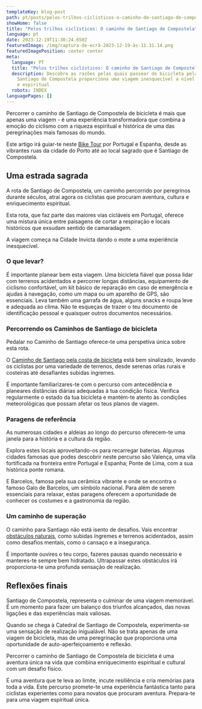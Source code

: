 ```yaml
---
templateKey: blog-post
path: pt/posts/pelos-trilhos-ciclisticos-o-caminho-de-santiago-de-compostela
showHome: false
title: "Pelos trilhos ciclísticos: O caminho de Santiago de Compostela"
language: pt
date: 2023-12-19T11:30:24.650Z
featuredImage: /img/captura-de-ecrã-2023-12-19-às-11.31.14.png
featuredImagePosition: center center
meta:
  language: PT
  title: "Pelos trilhos ciclísticos: O caminho de Santiago de Compostela"
  description: Descobre as razões pelas quais passear de bicicleta pela Rota de
    Santiago de Compostela proporciona uma viagem inesquecível a nível cultural
    e espiritual
  robots: INDEX
languagePages: []
---
```

Percorrer o caminho de Santiago de Compostela de bicicleta é mais que apenas uma viagem - é uma experiência transformadora que combina a emoção do ciclismo com a riqueza espiritual e histórica de uma das peregrinações mais famosas do mundo. 

Este artigo irá guiar-te neste [Bike Tour](https://topbiketoursportugal.com/) por Portugal e Espanha, desde as vibrantes ruas da cidade do Porto até ao local sagrado que é Santiago de Compostela.

## Uma estrada sagrada

A rota de Santiago de Compostela, um caminho percorrido por peregrinos durante séculos, atraí agora os ciclistas que procuram aventura, cultura e enriquecimento espiritual. 

Esta rota, que faz parte das maiores vias cicláveis em Portugal, oferece uma mistura única entre paisagens de cortar a respiração e locais históricos que exsudam sentido de camaradagem. 

A viagem começa na Cidade Invicta dando o mote a uma experiência inesquecível.

### O que levar?

É importante planear bem esta viagem. Uma bicicleta fiável que possa lidar com terrenos acidentados e percorrer longas distâncias, equipamento de ciclismo confortável, um kit básico de reparação em caso de emergência e ajudas à navegação, como um mapa ou um aparelho de GPS, são essenciais. Leva também uma garrafa de água, alguns snacks e roupa leve e adequada ao clima. Não te esqueças de trazer o teu documento de identificação pessoal e quaisquer outros documentos necessários.

### Percorrendo os Caminhos de Santiago de bicicleta

Pedalar no Caminho de Santiago oferece-te uma perspetiva única sobre esta rota. 

O [Caminho de Santiago pela costa de bicicleta](https://topbiketoursportugal.com/santiago-compostela-pela-costa/) está bem sinalizado, levando os ciclistas por uma variedade de terrenos, desde serenas orlas rurais e costeiras até desafiantes subidas íngremes. 

É importante familiarizares-te com o percurso com antecedência e planeares distâncias diárias adequadas à tua condição física. Verifica regularmente o estado da tua bicicleta e mantém-te atento às condições meteorológicas que possam afetar os teus planos de viagem.

### Paragens de referência

As numerosas cidades e aldeias ao longo do percurso oferecem-te uma janela para a história e a cultura da região. 

Explora estes locais aproveitando-os para recarregar baterias. Algumas cidades famosas que podes descobrir neste percurso são Valença, uma vila fortificada na fronteira entre Portugal e Espanha; Ponte de Lima, com a sua histórica ponte romana.

E Barcelos, famosa pela sua cerâmica vibrante e onde se encontra o famoso Galo de Barcelos, um símbolo nacional. Para além de serem essenciais para relaxar, estas paragens oferecem a oportunidade de conhecer os costumes e a gastronomia da região.

### Um caminho de superação

O caminho para Santiago não está isento de desafios. Vais encontrar [obstáculos naturais](https://topbiketoursportugal.com/pt/blog/climate-and-geography-in-portugal-for-cycling/), como subidas íngremes e terrenos acidentados, assim como desafios mentais, como o cansaço e a insegurança. 

É importante ouvires o teu corpo, fazeres pausas quando necessário e manteres-te sempre bem hidratado. Ultrapassar estes obstáculos irá proporciona-te uma profunda sensação de realização.

## Reflexões finais

Santiago de Compostela, representa o culminar de uma viagem memorável. É um momento para fazer um balanço dos triunfos alcançados, das novas ligações e das experiências mais valiosas. 

Quando se chega à Catedral de Santiago de Compostela, experimenta-se uma sensação de realização inigualável. Não se trata apenas de uma viagem de bicicleta, mas de uma peregrinação que proporciona uma oportunidade de auto-aperfeiçoamento e reflexão.

Percorrer o caminho de Santiago de Compostela de bicicleta é uma aventura única na vida que combina enriquecimento espiritual e cultural com um desafio físico. 

É uma aventura que te leva ao limite, incute resiliência e cria memórias para toda a vida. Este percurso promete-te uma experiência fantástica tanto para ciclistas experientes como para novatos que procuram aventura. Prepara-te para uma viagem espiritual única.